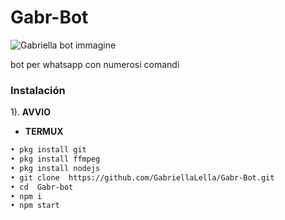 # Gabr-Bot
![Gabriella bot immagine](https://user-images.githubusercontent.com/84185597/152428832-fb6dc7fe-7fa4-4744-afda-4aa66df1bba8.png)







bot per whatsapp con numerosi comandi 



### Instalación

1). **AVVIO**
- **TERMUX**

```bash
• pkg install git
• pkg install ffmpeg
• pkg install nodejs
• git clone  https://github.com/GabriellaLella/Gabr-Bot.git
• cd  Gabr-bot
• npm i
• npm start

























